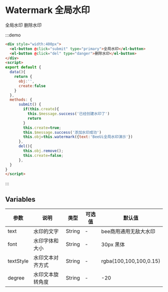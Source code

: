 <script>
export default {
  data(){
    return {
      obj:'',
      create:false
    }
  },
  methods: {
      submit() {
        if(this.create){
          this.$message.success('已经创建水印了')
          return 
        }
        this.create=true;
        this.$message.success('添加水印成功')
        this.obj=this.watermark({text:'BeeUi全局水印演示'})
      },
      del(){
        this.obj.remove();
        this.create=false;
      },
  }
}
</script>

# Watermark 全局水印


<div class="demo-block">
  <el-button @click="submit" type="primary">全局水印</el-button>
  <el-button @click="del" type="danger">删除水印</el-button>
</div>

:::demo 
```html
<div style="width:400px">
  <el-button @click="submit" type="primary">全局水印</el-button>
  <el-button @click="del" type="danger">删除水印</el-button>
</div>
<script>
export default {
  data(){
    return {
      obj:'',
      create:false
    }
  },
  methods: {
      submit() {
        if(this.create){
          this.$message.success('已经创建水印了')
          return 
        }
        this.create=true;
        this.$message.success('添加水印成功')
        this.obj=this.watermark({text:'BeeUi全局水印演示'})
      },
      del(){
        this.obj.remove();
        this.create=false;
      },
  }
}
</script>


```
:::



## Variables

|参数|说明|类型|可选值|默认值|
|-------------|-------------------------------------------------------------|--------|------|------|
|text|水印的文字|String|-|bee商用通用无敌大水印|
|font|水印字体和大小|String|-|30px 黑体|
|textStyle|水印文本对齐方式|String|-|rgba(100,100,100,0.15)|
|degree|水印文本旋转角度|String|-|-20|